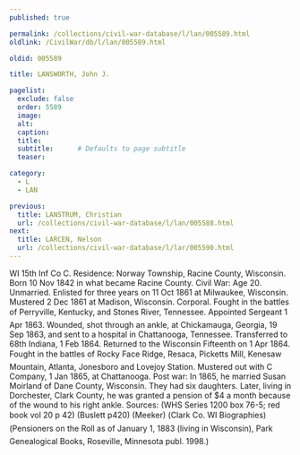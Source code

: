 ```yaml
---
published: true

permalink: /collections/civil-war-database/l/lan/005589.html
oldlink: /CivilWar/db/l/lan/005589.html

oldid: 005589

title: LANSWORTH, John J.

pagelist:
  exclude: false
  order: 5589
  image: 
  alt:
  caption:
  title:
  subtitle:      # Defaults to page subtitle
  teaser:

category: 
  - L 
  - LAN

previous:
  title: LANSTRUM, Christian
  url: /collections/civil-war-database/l/lan/005588.html  
next:
  title: LARCEN, Nelson
  url: /collections/civil-war-database/l/lar/005590.html   
---
```

WI 15th Inf Co C. Residence: Norway Township, Racine County, Wisconsin. Born 10 Nov 1842 in what became Racine County. Civil War: Age 20. Unmarried. Enlisted for three years on 11 Oct 1861 at Milwaukee, Wisconsin. Mustered 2 Dec 1861 at Madison, Wisconsin. Corporal. Fought in the battles of Perryville, Kentucky, and Stone&#146;s River, Tennessee. Appointed Sergeant 1 Apr 1863. Wounded, shot through an ankle, at Chickamauga, Georgia, 19 Sep 1863, and sent to a hospital in Chattanooga, Tennessee. Transferred to 68th Indiana, 1 Feb 1864. Returned to the Wisconsin Fifteenth on 1 Apr 1864. Fought in the battles of Rocky Face Ridge, Resaca, Pickett&#146;s Mill, Kenesaw Mountain, Atlanta, Jonesboro and Lovejoy Station. Mustered out with C Company, 1 Jan 1865, at Chattanooga. Post war: In 1865, he married Susan Moirland of Dane County, Wisconsin. They had six daughters. Later, living in Dorchester, Clark County, he was granted a pension of $4 a month because of the wound to his right ankle. Sources: (WHS Series 1200 box 76-5; red book vol 20 p 42) (Buslett p420) (Meeker) (&#147;Clark Co. WI Biographies&#148;) (&#147;Pensioners on the Roll as of January 1, 1883 (living in Wisconsin)&#148;, Park Genealogical Books, Roseville, Minnesota publ. 1998.)